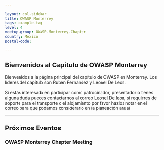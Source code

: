 ```yaml
---

layout: col-sidebar
title: OWASP Monterrey
tags: example-tag
level: 4
meetup-group: OWASP-Monterrey-Chapter
country: Mexico
postal-code: 

---
```


<strong>Bienvenidos al Capitulo de OWASP Monterrey</strong>
---------------

Bienvenidos a la página principal del capítulo de OWASP en Monterrey. Los líderes del capítulo son Ruben Fernandez y Leonel De Leon.
<br><br>
Si estás interesado en participar como patrocinador, presentador o
tienes alguna duda puedes contactarnos al correo [Leonel De leon](mailto:leoneldavid.deleonjuarez@owasp.org), si requieres de soporte para el transporte o el alojamiento por favor hazlos notar en el correo para que podamos considerarlo en la planeación anual
<hr/>

Próximos Eventos
---------------

### OWASP Monterrey Chapter Meeting

